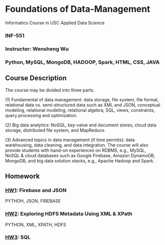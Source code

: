 # Foundations of Data-Management

Informatics Course in USC Applied Data Science

### INF-551     

### Instructor: Wensheng Wu

### Python, MySQL, MongoDB, HADOOP, Spark, HTML, CSS, JAVA 

## Course Description
The course may be divided into three parts. 

(1) Fundamental of data management: data storage, file system, file format, relational data vs. semi-structured data such as XML and JSON, conceptual modeling, relational modeling, relational algebra, SQL, views, constraints, query processing and optimization. 

(2) Big data analytics: NoSQL, key-value and document stores, cloud data storage, distributed file system, and MapReduce. 

(3) Advanced topics in data management (if time permits): data warehousing, data cleaning, and data integration. The course will also provide students with hand-on experiences on RDBMS, e.g., MySQL, NoSQL & cloud databases such as Google Firebase, Amazon DynamoDB, MongoDB, and big data solution stacks, e.g., Apache Hadoop and Spark.

## Homework
### [HW1](https://github.com/ZepeiZhao/Data-Management/Homework/hw1): Firebase and JSON
  PYTHOH, JSON, FIREBASE
### [HW2](https://github.com/ZepeiZhao/Data-Management/Homework/hw2): Exploring HDFS Metadata Using XML & XPath
  PYTHON, XML, XPATH, HDFS
### [HW3](https://github.com/ZepeiZhao/Data-Management/Homework/hw3): SQL

